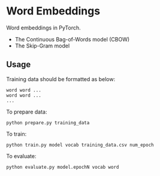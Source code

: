 # Word Embeddings

Word embeddings in PyTorch.

- The Continuous Bag-of-Words model (CBOW)
- The Skip-Gram model

## Usage

Training data should be formatted as below:
```
word word ...
word word ...
...
```

To prepare data:
```
python prepare.py training_data
```

To train:
```
python train.py model vocab training_data.csv num_epoch
```

To evaluate:
```
python evaluate.py model.epochN vocab word
```
